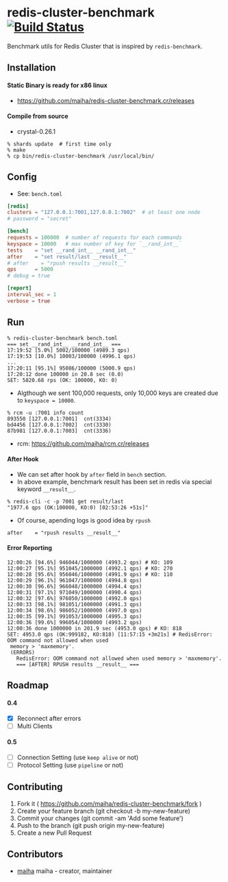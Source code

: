 # redis-cluster-benchmark [![Build Status](https://travis-ci.org/maiha/redis-cluster-benchmark.cr.svg?branch=master)](https://travis-ci.org/maiha/redis-cluster-benchmark.cr)

Benchmark utils for Redis Cluster that is inspired by `redis-benchmark`.

## Installation

#### Static Binary is ready for x86 linux

- https://github.com/maiha/redis-cluster-benchmark.cr/releases

#### Compile from source

- crystal-0.26.1

```shell
% shards update  # first time only
% make
% cp bin/redis-cluster-benchmark /usr/local/bin/
```

## Config

- See: `bench.toml`

```toml
[redis]
clusters = "127.0.0.1:7001,127.0.0.1:7002"  # at least one node
# password = "secret"

[bench]
requests = 100000  # number of requests for each commands
keyspace = 10000   # max number of key for `__rand_int__`
tests    = "set __rand_int__ __rand_int__"
after    = "set result/last __result__"
# after    = "rpush results __result__"
qps      = 5000
# debug = true

[report]
interval_sec = 1
verbose = true
```

## Run

```shell
% redis-cluster-benchmark bench.toml
=== set __rand_int__ __rand_int__ ===
17:19:52 [5.0%] 5002/100000 (4989.3 qps)
17:19:53 [10.0%] 10003/100000 (4996.1 qps)
...
17:20:11 [95.1%] 95086/100000 (5000.9 qps)
17:20:12 done 100000 in 20.8 sec (0.0)
SET: 5820.68 rps (OK: 100000, KO: 0)
```

- Algthough we sent 100,000 requests, only 10,000 keys are created due to `keyspace = 10000`.

```
% rcm -u :7001 info count
893550 [127.0.0.1:7001]  cnt(3334)
bd4456 [127.0.0.1:7002]  cnt(3330)
87b981 [127.0.0.1:7003]  cnt(3336)
```

- rcm: https://github.com/maiha/rcm.cr/releases


#### After Hook

- We can set after hook by `after` field in `bench` section.
- In above example, benchmark result has been set in redis via special keyword `__result__`.

```
% redis-cli -c -p 7001 get result/last
"1977.6 qps (OK:100000, KO:0) [02:53:26 +51s]"
```

- Of course, apending logs is good idea by `rpush`

```
after    = "rpush results __result__"
```

#### Error Reporting

```
12:00:26 [94.6%] 946044/1000000 (4993.2 qps) # KO: 109
12:00:27 [95.1%] 951045/1000000 (4992.1 qps) # KO: 270
12:00:28 [95.6%] 956046/1000000 (4991.9 qps) # KO: 110
12:00:29 [96.1%] 961047/1000000 (4994.8 qps)
12:00:30 [96.6%] 966048/1000000 (4994.4 qps)
12:00:31 [97.1%] 971049/1000000 (4990.4 qps)
12:00:32 [97.6%] 976050/1000000 (4992.0 qps)
12:00:33 [98.1%] 981051/1000000 (4991.3 qps)
12:00:34 [98.6%] 986052/1000000 (4997.0 qps)
12:00:35 [99.1%] 991053/1000000 (4995.3 qps)
12:00:36 [99.6%] 996054/1000000 (4993.2 qps)
12:00:36 done 1000000 in 201.9 sec (4953.0 qps) # KO: 818
SET: 4953.0 qps (OK:999182, KO:818) [11:57:15 +3m21s] # RedisError: OOM command not allowed when used
 memory > 'maxmemory'.
 (ERRORS)
   RedisError: OOM command not allowed when used memory > 'maxmemory'.
   === [AFTER] RPUSH results __result__ ===
```

## Roadmap

#### 0.4
- [x] Reconnect after errors
- [ ] Multi Clients

#### 0.5
- [ ] Connection Setting (use `keep alive` or not)
- [ ] Protocol Setting (use `pipeline` or not)

## Contributing

1. Fork it ( https://github.com/maiha/redis-cluster-benchmark/fork )
2. Create your feature branch (git checkout -b my-new-feature)
3. Commit your changes (git commit -am 'Add some feature')
4. Push to the branch (git push origin my-new-feature)
5. Create a new Pull Request

## Contributors

- [maiha](https://github.com/maiha) maiha - creator, maintainer
